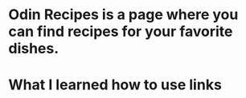 # Odin Recipes is a page where you can find recipes for your favorite dishes.
<!-- write here what i learned in this project (what elements i used) -->
# What I learned how to use links
